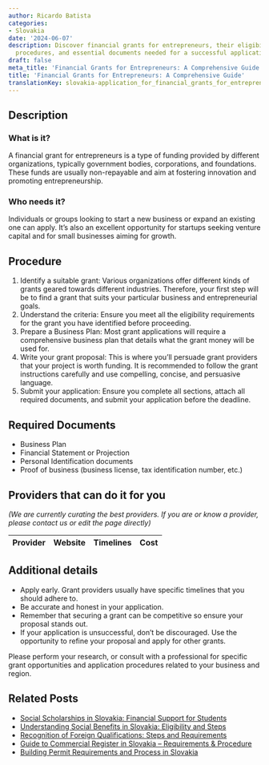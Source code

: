 ```yaml
---
author: Ricardo Batista
categories:
- Slovakia
date: '2024-06-07'
description: Discover financial grants for entrepreneurs, their eligibility criteria,
  procedures, and essential documents needed for a successful application.
draft: false
meta_title: 'Financial Grants for Entrepreneurs: A Comprehensive Guide'
title: 'Financial Grants for Entrepreneurs: A Comprehensive Guide'
translationKey: slovakia-application_for_financial_grants_for_entrepreneurs
---
```


## Description
### What is it?

A financial grant for entrepreneurs is a type of funding provided by different organizations, typically government bodies, corporations, and foundations. These funds are usually non-repayable and aim at fostering innovation and promoting entrepreneurship.

### Who needs it?

Individuals or groups looking to start a new business or expand an existing one can apply. It’s also an excellent opportunity for startups seeking venture capital and for small businesses aiming for growth.

## Procedure

1. Identify a suitable grant: Various organizations offer different kinds of grants geared towards different industries. Therefore, your first step will be to find a grant that suits your particular business and entrepreneurial goals.
2. Understand the criteria: Ensure you meet all the eligibility requirements for the grant you have identified before proceeding.
3. Prepare a Business Plan: Most grant applications will require a comprehensive business plan that details what the grant money will be used for.
4. Write your grant proposal: This is where you’ll persuade grant providers that your project is worth funding. It is recommended to follow the grant instructions carefully and use compelling, concise, and persuasive language.
5. Submit your application: Ensure you complete all sections, attach all required documents, and submit your application before the deadline.

## Required Documents
- Business Plan
- Financial Statement or Projection
- Personal Identification documents
- Proof of business (business license, tax identification number, etc.)

## Providers that can do it for you

_(We are currently curating the best providers. If you are or know a provider, please contact us or edit the page directly)_

| Provider        |     Website     |     Timelines    |       Cost      |
| --------------- | --------------- |  :-------------: | :-------------: |

## Additional details
- Apply early. Grant providers usually have specific timelines that you should adhere to.
- Be accurate and honest in your application.
- Remember that securing a grant can be competitive so ensure your proposal stands out.
- If your application is unsuccessful, don’t be discouraged. Use the opportunity to refine your proposal and apply for other grants. 

Please perform your research, or consult with a professional for specific grant opportunities and application procedures related to your business and region.


## Related Posts

- [Social Scholarships in Slovakia: Financial Support for Students](https://tramitit.com/guides/slovakia/application_for_social_scholarship/)
- [Understanding Social Benefits in Slovakia: Eligibility and Steps](https://tramitit.com/guides/slovakia/application_for_social_benefits/)
- [Recognition of Foreign Qualifications: Steps and Requirements](https://tramitit.com/guides/slovakia/recognition_of_qualifications_obtained_abroad/)
- [Guide to Commercial Register in Slovakia – Requirements & Procedure](https://tramitit.com/guides/slovakia/registration_in_the_commercial_register/)
- [Building Permit Requirements and Process in Slovakia](https://tramitit.com/guides/slovakia/issuance_of_building_permit/)